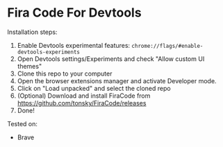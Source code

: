 # Fira Code For Devtools

Installation steps:
1. Enable Devtools experimental features: ``` chrome://flags/#enable-devtools-experiments ```
2. Open Devtools settings/Experiments and check "Allow custom UI themes"
3. Clone this repo to your computer
4. Open the browser extensions manager and activate Developer mode.
5. Click on "Load unpacked" and select the cloned repo
6. (Optional) Download and install FiraCode from https://github.com/tonsky/FiraCode/releases
7. Done!

Tested on: 
- Brave
